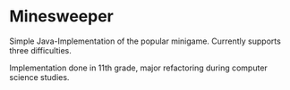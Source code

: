 # Minesweeper
Simple Java-Implementation of the popular minigame. Currently supports three difficulties.

Implementation done in 11th grade, major refactoring during computer science studies.
